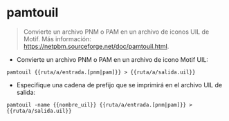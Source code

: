 # pamtouil

> Convierte un archivo PNM o PAM en un archivo de iconos UIL de Motif.
> Más información: <https://netpbm.sourceforge.net/doc/pamtouil.html>.

- Convierte un archivo PNM o PAM en un archivo de icono Motif UIL:

`pamtouil {{ruta/a/entrada.[pnm|pam]}} > {{ruta/a/salida.uil}}`

- Especifique una cadena de prefijo que se imprimirá en el archivo UIL de salida:

`pamtouil -name {{nombre_uil}} {{ruta/a/entrada.[pnm|pam]}} > {{ruta/a/salida.uil}}`

